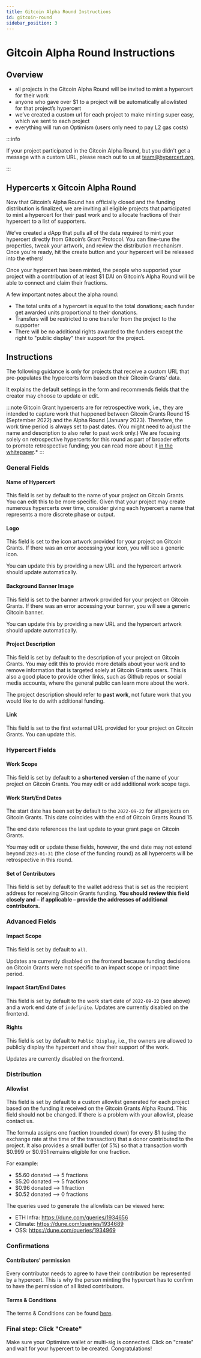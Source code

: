 ```yaml
---
title: Gitcoin Alpha Round Instructions
id: gitcoin-round
sidebar_position: 3
---
```


# Gitcoin Alpha Round Instructions

## Overview

- all projects in the Gitcoin Alpha Round will be invited to mint a hypercert for their work
- anyone who gave over $1 to a project will be automatically allowlisted for that project’s hypercert
- we’ve created a custom url for each project to make minting super easy, which we sent to each project
- everything will run on Optimism (users only need to pay L2 gas costs)

:::info

If your project participated in the Gitcoin Alpha Round, but you didn't get a message with a custom URL, please reach out to us at team@hypercert.org,

:::

## Hypercerts x Gitcoin Alpha Round

Now that Gitcoin’s Alpha Round has officially closed and the funding distribution is finalized, we are inviting all eligible projects that participated to mint a hypercert for their past work and to allocate fractions of their hypercert to a list of supporters.

We’ve created a dApp that pulls all of the data required to mint your hypercert directly from Gitcoin’s Grant Protocol. You can fine-tune the properties, tweak your artwork, and review the distribution mechanism. Once you’re ready, hit the create button and your hypercert will be released into the ethers!

Once your hypercert has been minted, the people who supported your project with a contribution of at least $1 DAI on Gitcoin’s Alpha Round will be able to connect and claim their fractions.

A few important notes about the alpha round:

- The total units of a hypercert is equal to the total donations; each funder get awarded units proportional to their donations.
- Transfers will be restricted to one transfer from the project to the supporter
- There will be no additional rights awarded to the funders except the right to "public display" their support for the project.

## Instructions

The following guidance is only for projects that receive a custom URL that pre-populates the hypercerts form based on their Gitcoin Grants' data.

It explains the default settings in the form and recommends fields that the creator may choose to update or edit.

:::note
Gitcoin Grant hypercerts are for retrospective work, i.e., they are intended to capture work that happened between Gitcoin Grants Round 15 (September 2022) and the Alpha Round (January 2023). Therefore, the work time period is always set to past dates. (You might need to adjust the name and description to also refer to past work only.) We are focusing solely on retrospective hypercerts for this round as part of broader efforts to promote retrospective funding; you can read more about it [in the whitepaper](whitepaper/retrospective-funding.md).\*
:::

### General Fields

#### Name of Hypercert

This field is set by default to the name of your project on Gitcoin Grants. You can edit this to be more specific. Given that your project may create numerous hypercerts over time, consider giving each hypercert a name that represents a more discrete phase or output.

#### Logo

This field is set to the icon artwork provided for your project on Gitcoin Grants. If there was an error accessing your icon, you will see a generic icon.

You can update this by providing a new URL and the hypercert artwork should update automatically.

#### Background Banner Image

This field is set to the banner artwork provided for your project on Gitcoin Grants. If there was an error accessing your banner, you will see a generic Gitcoin banner.

You can update this by providing a new URL and the hypercert artwork should update automatically.

#### Project Description

This field is set by default to the description of your project on Gitcoin Grants. You may edit this to provide more details about your work and to remove information that is targeted solely at Gitcoin Grants users. This is also a good place to provide other links, such as Github repos or social media accounts, where the general public can learn more about the work.

The project description should refer to **past work**, not future work that you would like to do with additional funding.

#### Link

This field is set to the first external URL provided for your project on Gitcoin Grants. You can update this.

### Hypercert Fields

#### Work Scope

This field is set by default to a **shortened version** of the name of your project on Gitcoin Grants. You may edit or add additional work scope tags.

#### Work Start/End Dates

The start date has been set by default to the `2022-09-22` for all projects on Gitcoin Grants. This date coincides with the end of Gitcoin Grants Round 15.

The end date references the last update to your grant page on Gitcoin Grants.

You may edit or update these fields, however, the end date may not extend beyond `2023-01-31` (the close of the funding round) as all hypercerts will be retrospective in this round.

#### Set of Contributors

This field is set by default to the wallet address that is set as the recipient address for receiving Gitcoin Grants funding. **You should review this field closely and – if applicable – provide the addresses of additional contributors.**

### Advanced Fields

#### Impact Scope

This field is set by default to `all`.

Updates are currently disabled on the frontend because funding decisions on Gitcoin Grants were not specific to an impact scope or impact time period.

#### Impact Start/End Dates

This field is set by default to the work start date of `2022-09-22` (see above) and a work end date of `indefinite`. Updates are currently disabled on the frontend.

#### Rights

This field is set by default to `Public Display`, i.e., the owners are allowed to publicly display the hypercert and show their support of the work.

Updates are currently disabled on the frontend.

### Distribution

#### Allowlist

This field is set by default to a custom allowlist generated for each project based on the funding it received on the Gitcoin Grants Alpha Round. This field should not be changed. If there is a problem with your allowlist, please contact us.

The formula assigns one fraction (rounded down) for every $1 (using the exchange rate at the time of the transaction) that a donor contributed to the project. It also provides a small buffer (of 5%) so that a transaction worth $0.999 or $0.951 remains eligible for one fraction.

For example:

- $5.60 donated --> 5 fractions
- $5.20 donated --> 5 fractions
- $0.96 donated --> 1 fraction
- $0.52 donated --> 0 fractions

The queries used to generate the allowlists can be viewed here:

- ETH Infra: https://dune.com/queries/1934656
- Climate: https://dune.com/queries/1934689
- OSS: https://dune.com/queries/1934969

### Confirmations

#### Contributors' permission

Every contributor needs to agree to have their contribution be represented by a hypercert. This is why the person minting the hypercert has to confirm to have the permission of all listed contributors.

#### Terms & Conditions

The terms & Conditions can be found [here](https://hypercerts.org/terms).

### Final step: Click "Create"

Make sure your Optimism wallet or multi-sig is connected. Click on "create" and wait for your hypercert to be created. Congratulations!
